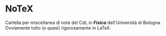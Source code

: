 # NoTeX
Cartella per miscellanea di note del CdL in ***Fisica*** dell'Università di Bologna.
Ovviamente tutto (o quasi) rigorosamente in LaTeX.
